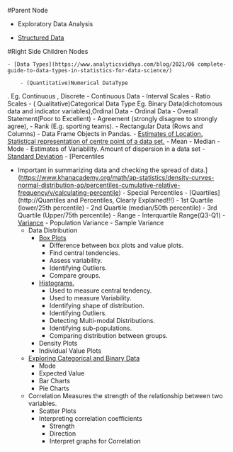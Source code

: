 #Parent Node

- Exploratory Data Analysis

- [Structured Data](https://medium.com/@yuneeh/unstructured-data-vs-structured-data-explained-with-real-life-examples-a62dbadbb49d)

#Right Side Children Nodes

    - [Data Types](https://www.analyticsvidhya.com/blog/2021/06 complete-guide-to-data-types-in-statistics-for-data-science/)
    
        - (Quantitative)Numerical DataType
.
Eg. Continuous , Discrete
            - Continuous Data
                - Interval Scales
                - Ratio Scales
        - (
Qualitative)Categorical Data Type
Eg. Binary Data(dichotomous data and indicator variables),Ordinal Data
            - Ordinal Data
                - Overall Statement(Poor to Excellent)
                - Agreement (strongly disagree to strongly agree),
                - Rank (E.g. sporting teams).
    - Rectangular  Data
 (Rows and Columns)
        - Data Frame Objects in Pandas.
    - [Estimates of Location.
Statistical representation of  centre point of a data set.](https://www.khanacademy.org/math/ap-statistics/summarizing-quantitative-data-ap)
        - Mean
        - Median
        - Mode
    - Estimates of Variability.
Amount of dispersion in a data set
        - [Standard  Deviation](https://www.khanacademy.org/math/statistics-probability/summarizing-quantitative-data/variance-standard-deviation-population/a/calculating-standard-deviation-step-by-step)
        - [Percentiles
* Important in summarizing data and checking the spread of data.](https://www.khanacademy.org/math/ap-statistics/density-curves-normal-distribution-ap/percentiles-cumulative-relative-frequency/v/calculating-percentile)
            - Special Percentiles
                - [Quartiles](http://Quantiles and Percentiles, Clearly Explained!!!)
                    - 1st Quartile (lower/25th  percentile)
                    - 2nd Quartile (median/50th  percentile)
                    - 3rd Quartile (Upper/75th  percentile)
        - Range
            - Interquartile  Range(Q3-Q1)
        - [Variance](https://www.khanacademy.org/math/statistics-probability/summarizing-quantitative-data/variance-standard-deviation-population/v/variance-of-a-population)
            - Population Variance
            - Sample Variance
    - Data Distribution
        - [Box Plots](https://www.khanacademy.org/math/engageny-alg-1/alg1-2/alg1-2a-box-plots/v/constructing-a-box-and-whisker-plot)
            - Difference between box plots and value plots.
            - Find central tendencies.
            - Assess variability.
            - Identifying Outliers.
            - Compare groups.
        - [Histograms.](https://www.khanacademy.org/math/cc-sixth-grade-math/cc-6th-data-statistics/histograms/v/histograms-intro)
            - Used  to measure central tendency.
            - Used  to measure Variability.
            - Identifying shape of distribution.
            - Identifying Outliers.
            - Detecting  Multi-modal Distributions.
            - Identifying  sub-populations.
            - Comparing distribution between groups.
        - Density Plots
        - Individual Value Plots
    - [Exploring Categorical and Binary Data](https://www.geeksforgeeks.org/exploring-categorical-data/)
        - Mode
        - Expected  Value
        - Bar Charts
        - Pie Charts
    - Correlation
Measures the strength of the relationship between two variables.
        - Scatter Plots
        - Interpreting correlation coefficients
            - Strength
            - Direction
            - Interpret graphs for Correlation